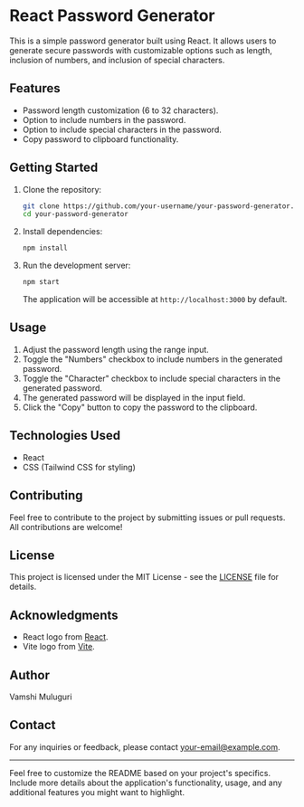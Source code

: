 # React Password Generator

This is a simple password generator built using React. It allows users to generate secure passwords with customizable options such as length, inclusion of numbers, and inclusion of special characters.

## Features

- Password length customization (6 to 32 characters).
- Option to include numbers in the password.
- Option to include special characters in the password.
- Copy password to clipboard functionality.

## Getting Started

1. Clone the repository:

    ```bash
    git clone https://github.com/your-username/your-password-generator.git
    cd your-password-generator
    ```

2. Install dependencies:

    ```bash
    npm install
    ```

3. Run the development server:

    ```bash
    npm start
    ```

    The application will be accessible at `http://localhost:3000` by default.

## Usage

1. Adjust the password length using the range input.
2. Toggle the "Numbers" checkbox to include numbers in the generated password.
3. Toggle the "Character" checkbox to include special characters in the generated password.
4. The generated password will be displayed in the input field.
5. Click the "Copy" button to copy the password to the clipboard.

## Technologies Used

- React
- CSS (Tailwind CSS for styling)

## Contributing

Feel free to contribute to the project by submitting issues or pull requests. All contributions are welcome!

## License

This project is licensed under the MIT License - see the [LICENSE](LICENSE) file for details.

## Acknowledgments

- React logo from [React](https://reactjs.org/).
- Vite logo from [Vite](https://vitejs.dev/).

## Author

Vamshi Muluguri

## Contact

For any inquiries or feedback, please contact [your-email@example.com](mailto:your-email@example.com).

---

Feel free to customize the README based on your project's specifics. Include more details about the application's functionality, usage, and any additional features you might want to highlight.
